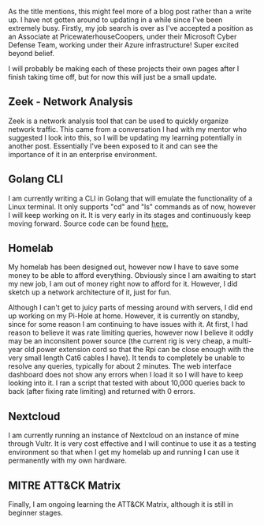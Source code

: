 As the title mentions, this might feel more of a blog post rather than a write up. I have not gotten around to updating in a while since I've been extremely busy. Firstly, my job search is over as I've accepted a position as an Associate at PricewaterhouseCoopers, under their Microsoft Cyber Defense Team, working under their Azure infrastructure! Super excited beyond belief. 

I will probably be making each of these projects their own pages after I finish taking time off, but for now this will just be a small update. 

## Zeek - Network Analysis
Zeek is a network analysis tool that can be used to quickly organize network traffic. This came from a conversation I had with my mentor who suggested I look into this, so I will be updating my learning potentially in another post. Essentially I've been exposed to it and can see the importance of it in an enterprise environment.

## Golang CLI
I am currently writing a CLI in Golang that will emulate the functionality of a Linux terminal. It only supports "cd" and "ls" commands as of now, however I will keep working on it. It is very early in its stages and continuously keep moving forward. Source code can be found [here.](https://github.com/ddominguez8/go-cli)

## Homelab 
My homelab has been designed out, however now I have to save some money to be able to afford everything. Obviously since I am awaiting to start my new job, I am out of money right now to afford for it. However, I did sketch up a network architecture of it, just for fun. 

Although I can't get to juicy parts of messing around with servers, I did end up working on my Pi-Hole at home. However, it is currently on standby, since for some reason I am continuing to have issues with it. At first, I had reason to believe it was rate limiting queries, however now I believe it oddly may be an inconsitent power source (the current rig is very cheap, a multi-year old power extension cord so that the Rpi can be close enough with the very small length Cat6 cables I have). It tends to completely be unable to resolve any queries, typically for about 2 minutes. The web interface dashboard does not show any errors when I load it so I will have to keep looking into it. I ran a script that tested with about 10,000 queries back to back (after fixing rate limiting) and returned with 0 errors.

## Nextcloud 
I am currently running an instance of Nextcloud on an instance of mine through Vultr. It is very cost effective and I will continue to use it as a testing environment so that when I get my homelab up and running I can use it permanently with my own hardware. 

## MITRE ATT&CK Matrix
Finally, I am ongoing learning the ATT&CK Matrix, although it is still in beginner stages.    
